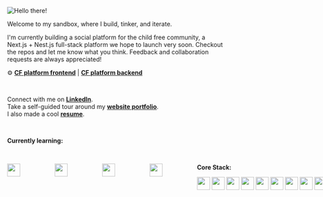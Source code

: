![Hello there!](https://media.giphy.com/media/xTiIzJSKB4l7xTouE8/giphy.gif)

Welcome to my sandbox, where I build, tinker, and iterate. 

I'm currently building a social platform for the child free community, a Next.js + Nest.js full-stack platform we hope to launch very soon. Checkout the repos and let me know what you think. Feedback and collaboration requests are always appreciated!

⚙️
**[CF platform frontend](https://github.com/sbassong/cf-platform-frontend)** |
**[CF platform backend](https://github.com/sbassong/cf-platform-backend)**

<br>

Connect with me on **<a href="https://www.linkedin.com/in/sambassong/">LinkedIn</a>**.
<br>
Take a self-guided tour around my **[website portfolio](https://sambassong.com)**.
<br>
I also made a cool **<a href="https://drive.google.com/file/d/1oYKyaHaM1yW303glGqHOR08yG1AeNK2L/view?usp=drive_link">resume</a>**.

<br> 

**Currently learning:**
<div style="display: flex; gap: 5rem; align-items: center;">
 <img src="https://iconic-api.onrender.com/dark/fastapi" width="30px" />
 <img src="https://iconic-api.onrender.com/dark/docker" width="30px" />
 <img src="https://iconic-api.onrender.com/dark/redis" width="30px" />
 <img src="https://iconic-api.onrender.com/dark/numpy" width="30px" />
<div>

<br>

**Core Stack:**

<div style="display: flex; gap: 4px; align-items: center;">
<img src="https://iconic-api.onrender.com/dark/js" width="30px" />
<img src="https://iconic-api.onrender.com/dark/typescript" width="30px" />
<img src="https://iconic-api.onrender.com/dark/python" width="30px" />
<img src="https://iconic-api.onrender.com/dark/html" width="30px" />
<img src="https://iconic-api.onrender.com/dark/css" width="30px" />
<div>

<div style="display: flex; gap: 4px; align-items: center;">
<img src="https://iconic-api.onrender.com/dark/react" width="30px" />
<img src="https://iconic-api.onrender.com/dark/redux" width="30px" />
<img src="https://iconic-api.onrender.com/dark/nextjs" width="30px" />
<img src="https://iconic-api.onrender.com/dark/vue" width="30px" />
<img src="https://iconic-api.onrender.com/dark/tailwind" width="30px" />
<img src="https://iconic-api.onrender.com/dark/figma" width="30px" />
<div>
 
<div style="display: flex; gap: 4px; align-items: center;">
<img src="https://iconic-api.onrender.com/dark/nodejs" width="30px" />
<img src="https://iconic-api.onrender.com/dark/express" width="30px" />
<img src="https://iconic-api.onrender.com/dark/flask" width="30px" />
<img src="https://iconic-api.onrender.com/dark/django" width="30px" />
<img src="https://iconic-api.onrender.com/dark/mongodb" width="30px" />
<img src="https://iconic-api.onrender.com/dark/postgresql" width="30px" />
<img src="https://iconic-api.onrender.com/dark/pandas" width="30px" />
<div>

 <div style="display: flex; gap: 4px; align-items: center;">
<img src="https://iconic-api.onrender.com/dark/aws" width="30px" />
<img src="https://iconic-api.onrender.com/dark/jest" width="30px" />
<img src="https://iconic-api.onrender.com/dark/git" width="30px" />
<img src="https://iconic-api.onrender.com/dark/github-actions" width="30px" />
<img src="https://iconic-api.onrender.com/dark/gitlab" width="30px" />
<img src="https://iconic-api.onrender.com/dark/vercel" width="30px" />
<img src="https://iconic-api.onrender.com/dark/heroku" width="30px" />
<img src="https://iconic-api.onrender.com/dark/render" width="30px" />
<div>

